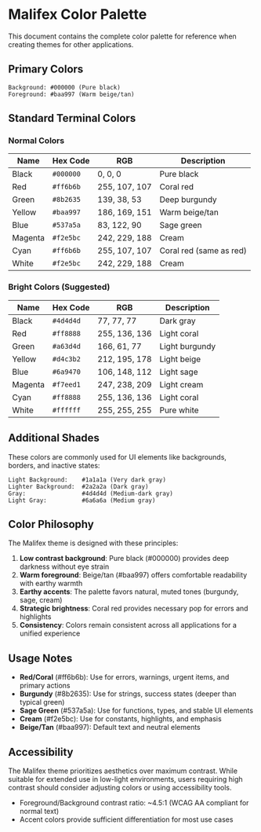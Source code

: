 # Malifex Color Palette

This document contains the complete color palette for reference when creating themes for other applications.

## Primary Colors

```
Background: #000000 (Pure black)
Foreground: #baa997 (Warm beige/tan)
```

## Standard Terminal Colors

### Normal Colors

| Name    | Hex Code  | RGB           | Description          |
|---------|-----------|---------------|----------------------|
| Black   | `#000000` | 0, 0, 0       | Pure black           |
| Red     | `#ff6b6b` | 255, 107, 107 | Coral red            |
| Green   | `#8b2635` | 139, 38, 53   | Deep burgundy        |
| Yellow  | `#baa997` | 186, 169, 151 | Warm beige/tan       |
| Blue    | `#537a5a` | 83, 122, 90   | Sage green           |
| Magenta | `#f2e5bc` | 242, 229, 188 | Cream                |
| Cyan    | `#ff6b6b` | 255, 107, 107 | Coral red (same as red) |
| White   | `#f2e5bc` | 242, 229, 188 | Cream                |

### Bright Colors (Suggested)

| Name    | Hex Code  | RGB           | Description          |
|---------|-----------|---------------|----------------------|
| Black   | `#4d4d4d` | 77, 77, 77    | Dark gray            |
| Red     | `#ff8888` | 255, 136, 136 | Light coral          |
| Green   | `#a63d4d` | 166, 61, 77   | Light burgundy       |
| Yellow  | `#d4c3b2` | 212, 195, 178 | Light beige          |
| Blue    | `#6a9470` | 106, 148, 112 | Light sage           |
| Magenta | `#f7eed1` | 247, 238, 209 | Light cream          |
| Cyan    | `#ff8888` | 255, 136, 136 | Light coral          |
| White   | `#ffffff` | 255, 255, 255 | Pure white           |

## Additional Shades

These colors are commonly used for UI elements like backgrounds, borders, and inactive states:

```
Light Background:    #1a1a1a (Very dark gray)
Lighter Background:  #2a2a2a (Dark gray)
Gray:                #4d4d4d (Medium-dark gray)
Light Gray:          #6a6a6a (Medium gray)
```

## Color Philosophy

The Malifex theme is designed with these principles:

1. **Low contrast background**: Pure black (#000000) provides deep darkness without eye strain
2. **Warm foreground**: Beige/tan (#baa997) offers comfortable readability with earthy warmth
3. **Earthy accents**: The palette favors natural, muted tones (burgundy, sage, cream)
4. **Strategic brightness**: Coral red provides necessary pop for errors and highlights
5. **Consistency**: Colors remain consistent across all applications for a unified experience

## Usage Notes

- **Red/Coral** (#ff6b6b): Use for errors, warnings, urgent items, and primary actions
- **Burgundy** (#8b2635): Use for strings, success states (deeper than typical green)
- **Sage Green** (#537a5a): Use for functions, types, and stable UI elements
- **Cream** (#f2e5bc): Use for constants, highlights, and emphasis
- **Beige/Tan** (#baa997): Default text and neutral elements

## Accessibility

The Malifex theme prioritizes aesthetics over maximum contrast. While suitable for extended use in low-light environments, users requiring high contrast should consider adjusting colors or using accessibility tools.

- Foreground/Background contrast ratio: ~4.5:1 (WCAG AA compliant for normal text)
- Accent colors provide sufficient differentiation for most use cases

